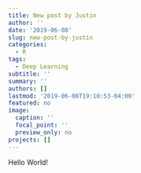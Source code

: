 ```yaml
---
title: New post by Justin
author: ''
date: '2019-06-08'
slug: new-post-by-justin
categories:
  - R
tags:
  - Deep Learning
subtitle: ''
summary: ''
authors: []
lastmod: '2019-06-08T19:10:53-04:00'
featured: no
image:
  caption: ''
  focal_point: ''
  preview_only: no
projects: []
---
```


Hello World!
